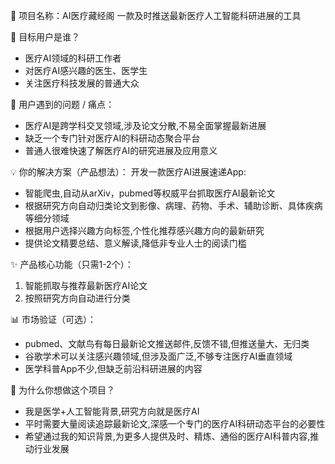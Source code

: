 📌 项目名称：AI医疗藏经阁
一款及时推送最新医疗人工智能科研进展的工具

👥 目标用户是谁？ 
- 医疗AI领域的科研工作者
- 对医疗AI感兴趣的医生、医学生
- 关注医疗科技发展的普通大众

🎯 用户遇到的问题 / 痛点：
- 医疗AI是跨学科交叉领域,涉及论文分散,不易全面掌握最新进展
- 缺乏一个专门针对医疗AI的科研动态聚合平台
- 普通人很难快速了解医疗AI的研究进展及应用意义

💡 你的解决方案（产品想法）：
开发一款医疗AI进展速递App:
- 智能爬虫,自动从arXiv，pubmed等权威平台抓取医疗AI最新论文
- 根据研究方向自动归类论文到影像、病理、药物、手术、辅助诊断、具体疾病等细分领域 
- 根据用户选择兴趣方向标签,个性化推荐感兴趣方向的最新研究
- 提供论文精要总结、意义解读,降低非专业人士的阅读门槛

✨ 产品核心功能（只需1-2个）：
1. 智能抓取与推荐最新医疗AI论文
2. 按照研究方向自动进行分类

📊 市场验证（可选）：
- pubmed、文献鸟有每日最新论文推送邮件,反馈不错,但推送量大、无归类
- 谷歌学术可以关注感兴趣领域,但涉及面广泛,不够专注医疗AI垂直领域
- 医学科普App不少,但缺乏前沿科研进展的内容

🧠 为什么你想做这个项目？  
- 我是医学+人工智能背景,研究方向就是医疗AI
- 平时需要大量阅读追踪最新论文,深感一个专门的医疗AI科研动态平台的必要性
- 希望通过我的知识背景,为更多人提供及时、精炼、通俗的医疗AI科普内容,推动行业发展
